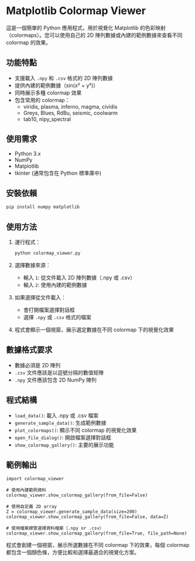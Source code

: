 # Matplotlib Colormap Viewer

這是一個簡單的 Python 應用程式，用於視覺化 Matplotlib 的色彩映射（colormaps）。您可以使用自己的 2D 陣列數據或內建的範例數據來查看不同 colormap 的效果。

## 功能特點

- 支援載入 `.npy` 和 `.csv` 格式的 2D 陣列數據
- 提供內建的範例數據（sin(x² + y²)）
- 同時展示多種 colormap 效果
- 包含常用的 colormap：
  - viridis, plasma, inferno, magma, cividis
  - Greys, Blues, RdBu, seismic, coolwarm
  - tab10, nipy_spectral

## 使用需求

- Python 3.x
- NumPy
- Matplotlib
- tkinter (通常包含在 Python 標準庫中)

## 安裝依賴

```bash
pip install numpy matplotlib
```

## 使用方法

1. 運行程式：
   ```bash
   python colormap_viewer.py
   ```

2. 選擇數據來源：
   - 輸入 `1`: 從文件載入 2D 陣列數據（.npy 或 .csv）
   - 輸入 `2`: 使用內建的範例數據

3. 如果選擇從文件載入：
   - 會打開檔案選擇對話框
   - 選擇 `.npy` 或 `.csv` 格式的檔案

4. 程式會顯示一個視窗，展示選定數據在不同 colormap 下的視覺化效果

## 數據格式要求

- 數據必須是 2D 陣列
- `.csv` 文件應該是以逗號分隔的數值矩陣
- `.npy` 文件應該包含 2D NumPy 陣列

## 程式結構

- `load_data()`: 載入 .npy 或 .csv 檔案
- `generate_sample_data()`: 生成範例數據
- `plot_colormaps()`: 顯示不同 colormap 的視覺化效果
- `open_file_dialog()`: 開啟檔案選擇對話框
- `show_colormap_gallery()`: 主要的展示功能

## 範例輸出

~~~
import colormap_viewer

# 使用內建範例資料
colormap_viewer.show_colormap_gallery(from_file=False)

# 使用自定義 2D array
Z = colormap_viewer.generate_sample_data(size=200)
colormap_viewer.show_colormap_gallery(from_file=False, data=Z)

# 使用檔案總管選擇資料檔案（.npy or .csv）
colormap_viewer.show_colormap_gallery(from_file=True, file_path=None)
~~~

程式會創建一個視窗，展示所選數據在不同 colormap 下的效果，每個 colormap 都包含一個顏色條，方便比較和選擇最適合的視覺化方案。
